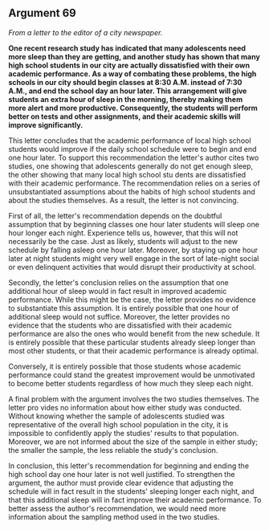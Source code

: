 
Argument 69
---------------------------

*From a letter to the editor of a city newspaper.*

**One recent research study has indicated that many adolescents need more sleep than they
are getting, and another study has shown that many high school students in our city are
actually dissatisfied with their own academic performance. As a way of combating these
problems, the high schools in our city should begin classes at 8:30 A.M. instead of 7:30 A.M.,
and end the school day an hour later. This arrangement will give students an extra hour of
sleep in the morning, thereby making them more alert and more productive. Consequently, the
students will perform better on tests and other assignments, and their academic skills will
improve significantly.**


This letter concludes that the academic performance of local high school students would
improve if the daily school schedule were to begin and end one hour later. To support this
recommendation the letter's author cites two studies, one showing that adolescents generally
do not get enough sleep, the other showing that many local high school stu dents are
dissatisfied with their academic performance. The recommendation relies on a series of
unsubstantiated assumptions about the habits of high school students and about the studies
themselves. As a result, the letter is not convincing.

First of all, the letter's recommendation depends on the doubtful assumption that by
beginning classes one hour later students will sleep one hour longer each night. Experience
tells us, however, that this will not necessarily be the case. Just as likely, students will adjust to
the new schedule by falling asleep one hour later. Moreover, by staying up one hour later at
night students might very well engage in the sort of late-night social or even delinquent
activities that would disrupt their productivity at school.

Secondly, the letter's conclusion relies on the assumption that one additional hour of sleep
would in fact result in improved academic performance. While this might be the case, the letter
provides no evidence to substantiate this assumption. It is entirely possible that one hour of
additional sleep would not suffice. Moreover, the letter provides no evidence that the students
who are dissatisfied with their academic performance are also the ones who would benefit
from the new schedule. It is entirely possible that these particular students already sleep
longer than most other students, or that their academic performance is already optimal.

Conversely, it is entirely possible that those students whose academic performance could
stand the greatest improvement would be unmotivated to become better students regardless
of how much they sleep each night.

A final problem with the argument involves the two studies themselves. The letter pro vides
no information about how either study was conducted. Without knowing whether the sample of
adolescents studied was representative of the overall high school population in the city, it is
impossible to confidently apply the studies' results to that population. Moreover, we are not
informed about the size of the sample in either study; the smaller the sample, the less reliable
the study's conclusion.

In conclusion, this letter's recommendation for beginning and ending the high school day
one hour later is not well justified. To strengthen the argument, the author must provide clear
evidence that adjusting the schedule will in fact result in the students' sleeping longer each
night, and that this additional sleep will in fact improve their academic performance. To better
assess the author's recommendation, we would need more information about the sampling
method used in the two studies.

